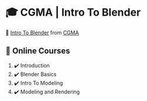 # :mortar_board: CGMA | Intro To Blender

:link: [Intro To Blender](https://www.cgma.video/intro-to-blender-introduction-01021/) from [CGMA](https://www.cgma.video/)  

## :beginner: Online Courses

1. :heavy_check_mark: Introduction
2. :heavy_check_mark: Blender Basics
3. :heavy_check_mark: Intro To Modeling
4. :heavy_check_mark: Modeling and Rendering
